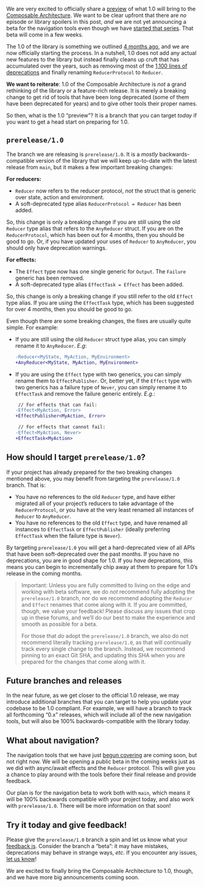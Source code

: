 We are very excited to officially share a
[preview](https://github.com/pointfreeco/swift-composable-architecture/discussions/1905) of what 1.0
will bring to the
[Composable Architecture](http://github.com/pointfreeco/swift-composable-architecture). We want to
be clear upfront that there are *no* episode or library spoilers in this post, *and* we are not yet
announcing a beta for the navigation tools even though we have [started that series](https://www.pointfree.co/collections/composable-architecture/navigation). That beta will
come in a few weeks.

The 1.0 of the library is something we outlined
[4 months ago](https://github.com/pointfreeco/swift-composable-architecture/discussions/1477), and
we are now officially starting the process. In a nutshell, 1.0 does not add any actual new features
to the library but instead finally cleans up cruft that has accumulated over the years, such as
removing most of the
[1,100 lines of deprecations](https://github.com/pointfreeco/swift-composable-architecture/blob/a99024bbd171d85a92bccbcea23e7c66f05dc12b/Sources/ComposableArchitecture/Internal/Deprecations.swift) and finally renaming `ReducerProtocol` to `Reducer`.

**We want to reiterate**: 1.0 of the Composable Architecture is *not* a grand rethinking of the
library or a feature-rich release. It is merely a breaking change to get rid of tools that have been
long deprecated (some of them have been deprecated for years) and to give other tools their proper
names.

So then, what is the 1.0 “preview”? It is a branch that you can target *today* if you want to get a
head start on preparing for 1.0.

## `prerelease/1.0`

The branch we are releasing is `prerelease/1.0`. It is a *mostly* backwards-compatible version of
the library that we will keep up-to-date with the latest release from `main`, but it makes a few
important breaking changes:

**For reducers:**

  - `Reducer` now refers to the reducer protocol, *not* the struct that is generic over state,
    action and environment.
  - A soft-deprecated type alias `ReducerProtocol = Reducer` has been added.

So, this change is only a breaking change if you are still using the old `Reducer` type alias that
refers to the `AnyReducer` struct. If you are on the `ReducerProtocol`, which has been out for 4
months, then you should be good to go. Or, if you have updated your uses of `Reducer` to
`AnyReducer`, you should only have deprecation warnings.

**For effects:**

  - The `Effect` type now has one single generic for `Output`. The `Failure` generic has been
    removed.
  - A soft-deprecated type alias `EffectTask = Effect` has been added.

So, this change is only a breaking change if you still refer to the old `Effect` type alias. If you
are using the `EffectTask` type, which has been suggested for over 4 months, then you should be good
to go.

Even though there are some breaking changes, the fixes are usually quite simple. For example:

  - If you are still using the old `Reducer` struct type alias, you can simply rename it to
    `AnyReducer`. *E.g*:

    ```diff
    -Reducer<MyState, MyAction, MyEnvironment>
    +AnyReducer<MyState, MyAction, MyEnvironment>
    ```

  - If you are using the `Effect` type with two generics, you can simply rename them to
    `EffectPublisher`. Or, better yet, if the `Effect` type with two generics has a failure type of
    `Never`, you can simply rename it to `EffectTask` and remove the failure generic entirely.
    *E.g.*:

    ```diff
     // For effects that can fail:
    -Effect<MyAction, Error>
    +EffectPublisher<MyAction, Error>

     // For effects that cannot fail:
    -Effect<MyAction, Never>
    +EffectTask<MyAction>
    ```

## How should I target `prerelease/1.0`?

If your project has already prepared for the two breaking changes mentioned above, you may benefit
from targeting the `prerelease/1.0` branch. That is:

  - You have no references to the old `Reducer` type, and have either migrated all of your project’s
    reducers to take advantage of the `ReducerProtocol`, or you have at the very least renamed all
    instances of `Reducer` to `AnyReducer`.
  - You have no references to the old `Effect` type, and have renamed all instances to `EffectTask`
    or `EffectPublisher` (ideally preferring `EffectTask` when the failure type is `Never`).

By targeting `prerelease/1.0` you will get a hard-deprecated view of all APIs that have been
soft-deprecated over the past months. If you have no deprecations, you are in good shape for 1.0.
If you *have* deprecations, this means you can begin to incrementally chip away at them to prepare
for 1.0’s release in the coming months.

> Important: Unless you are fully committed to living on the edge and working with beta software, we
> do *not* recommend fully adopting the `prerelease/1.0` branch, nor do we recommend adopting the
> `Reducer` and `Effect` renames that come along with it. If you are committed, though, we value
> your feedback! Please discuss any issues that crop up in these forums, and we’ll do our best to
> make the experience and smooth as possible for a beta.
>
> For those that *do* adopt the `prerelease/1.0` branch, we also do not recommend literally tracking
> `prerelease/1.0`, as that will continually track every single change to the branch. Instead, we
> recommend pinning to an exact Git SHA, and updating this SHA when you are prepared for the changes
> that come along with it.

## Future branches and releases

In the near future, as we get closer to the official 1.0 release, we may introduce additional
branches that you can target to help you update your codebase to be 1.0 compliant. For example, we
will have a branch to track all forthcoming “0.x” releases, which will include all of the new
navigation tools, but will also be 100% backwards-compatible with the library today.

## What about navigation?

The navigation tools that we have just
[begun covering](https://www.pointfree.co/collections/composable-architecture/navigation) are coming
soon, but not right now. We will be opening a public beta in the coming weeks just as we did with
async/await effects and the `Reducer` protocol. This will give you a chance to play around with the
tools before their final release and provide feedback.

Our plan is for the navigation beta to work both with `main`, which means it will be 100% backwards
compatible with your project today, and also work with `prerelease/1.0`. There will be more
information on that soon!

## Try it today and give feedback!

Please give the `prerelease/1.0` branch a spin and let us know what your
[feedback is](https://github.com/pointfreeco/swift-composable-architecture/discussions/1905).
Consider the branch a “beta”: it may have mistakes, deprecations may behave in strange ways, _etc._
If you encounter any issues,
[let us know](https://github.com/pointfreeco/swift-composable-architecture/discussions/1905)!

We are excited to finally bring the Composable Architecture to 1.0, though, and we have more big
announcements coming soon.
